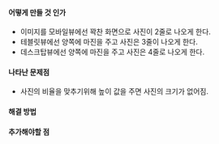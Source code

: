 #### 어떻게 만들 것 인가  
 - 이미지를 모바일뷰에선 꽉찬 화면으로 사진이 2줄로 나오게 한다.  
 - 테블릿뷰에선 양쪽에 마진을 주고 사진은 3줄이 나오게 한다.  
 - 데스크탑뷰에선 양쪽에 마진을 주고 사진은 4줄로 나오게 한다.  
#### 나타난 문제점  
 - 사진의 비율을 맞추기위해 높이 값을 주면 사진의 크기가 없어짐.  

#### 해결 방법  

#### 추가해야할 점  
